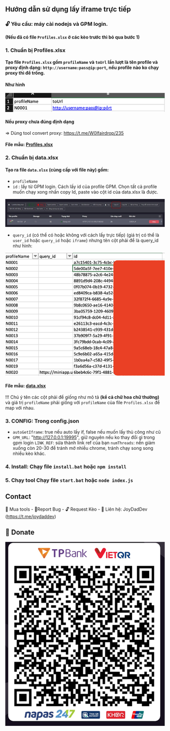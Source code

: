 ## Hướng dẫn sử dụng lấy iframe trực tiếp

### 🔓 Yêu cầu: máy cài nodejs và GPM login.

**(Nếu đã có file `Profiles.xlsx` ở các kèo trước thì bỏ qua bước 1)**
### 1. Chuẩn bị Profiles.xlsx

#### Tạo file `Profiles.xlsx` gồm `profileName` và `toUrl` lần lượt là tên profile và proxy định dạng: `http://username:pass@ip:port`, nếu profile nào ko chạy proxy thì để trống.

#### Như hình 
![before](images/profile_before.png)

#### Nếu proxy chưa đúng định dạng 
=> Dùng tool convert proxy: https://t.me/W0lfairdrop/235

#### File mẫu: [Profiles.xlsx](Profiles.xlsx)

### 2. Chuẩn bị data.xlsx

#### Tạo ra file `data.xlsx` (cùng cấp với file này) gồm:
-  `profileName`
- `id` : lấy từ GPM login. Cách lấy id của profile GPM. Chọn tất cả profile muốn chạy xong nhấn copy Id, paste vào cột id của data.xlsx là được.

![after](images/cach_lay_id.jpeg)


- `query_id` (có thể có hoặc không với cách lấy trực tiếp) (giá trị có thể là `user_id` hoặc `query_id` hoặc `iframe`) nhưng tên cột phải để là query_id như hình:

![after](images/data-if.png)

#### File mẫu: [data.xlsx](data.xlsx)

!!!
Chú ý tên các cột phải để giống như mô tả **(kể cả chữ hoa chữ thường)** và giá trị `profileName` phải giống với `profileName` của file `Profiles.xlsx` để map với nhau.

### 3. CONFIG: Trong config.json

  - `autoGetIframe`: true nếu auto lấy if, false nếu muốn lấy thủ công như cũ
  - `GPM_URL`: "http://127.0.0.1:19995", giữ nguyên nếu ko thay đổi gì trong gpm login
  `LINK_REF`: sửa thành link ref của bạn
  `numThreads`: nến giảm xuống còn 20-30 để tránh mở nhiều chrome, tránh chạy song song nhiều kèo khác.

### 4. Install: Chạy file `install.bat` hoặc ```npm install```

### 5. Chạy tool Chạy file `start.bat` hoặc ```node index.js```


## Contact
🛒 Mua tools - 🐞Report Bug - 🔓 Request Kèo - 🛫 Liên hệ: JoyDadDev (https://t.me/joydaddev)

## 🎁 Donate
![qr_code](tpbank.png)